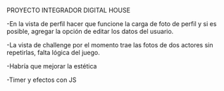 PROYECTO INTEGRADOR DIGITAL HOUSE

-En la vista de perfil hacer que funcione la carga de foto de perfil y si es posible, agregar la opción de editar los datos del usuario.

-La vista de challenge por el momento trae las fotos de dos actores sin repetirlas, falta lógica del juego.

-Habría que mejorar la estética

-Timer y efectos con JS